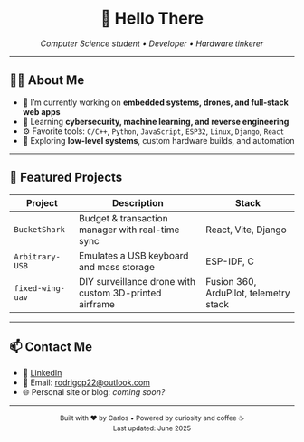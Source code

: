 <!-- HEADER -->
<h1 align="center">👋 Hello There</h1>
<p align="center">
  <i>Computer Science student • Developer • Hardware tinkerer</i>
</p>

---

<!-- ABOUT ME -->
## 👨‍💻 About Me

- 🔭 I’m currently working on **embedded systems, drones, and full-stack web apps**
- 🧠 Learning **cybersecurity, machine learning, and reverse engineering**
- ⚙️ Favorite tools: `C/C++`, `Python`, `JavaScript`, `ESP32`, `Linux`, `Django`, `React`
- 💾 Exploring **low-level systems**, custom hardware builds, and automation

---

<!-- PROJECTS -->
## 🚀 Featured Projects

| Project | Description | Stack |
|--------|-------------|-------|
| `BucketShark` | Budget & transaction manager with real-time sync | React, Vite, Django |
| `Arbitrary-USB` | Emulates a USB keyboard and mass storage | ESP-IDF, C |
| `fixed-wing-uav` | DIY surveillance drone with custom 3D-printed airframe | Fusion 360, ArduPilot, telemetry stack |

---

<!-- CONTACT -->
## 📫 Contact Me

- 💼 [LinkedIn](https://www.linkedin.com/in/carlos-rodriguez-15862b2aa/)
- 📧 Email: rodrigcp22@outlook.com
- 🌐 Personal site or blog: _coming soon?_

---

<!-- FOOTER -->
<p align="center">
  <sub>Built with ❤️ by Carlos • Powered by curiosity and coffee ☕</sub><br>
  <sup>Last updated: June 2025</sup>
</p>
